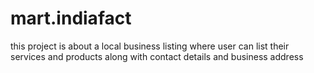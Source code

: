 # mart.indiafact
this project is about a local business listing where user can list their services and products along with contact details and business address
